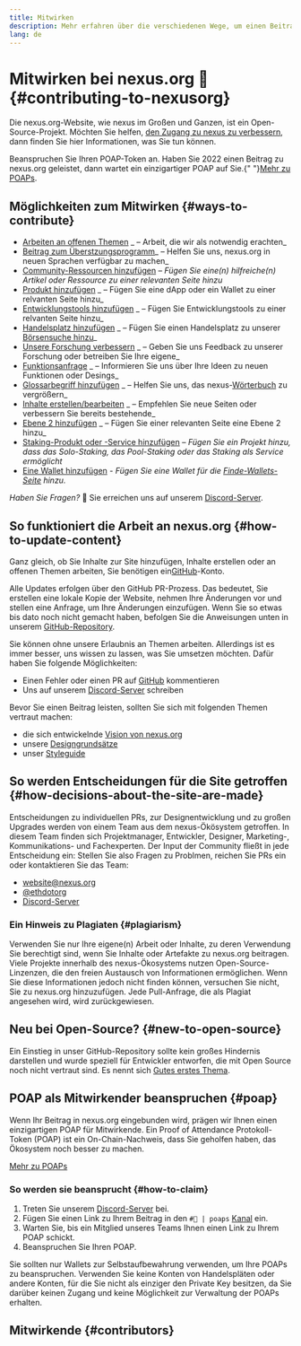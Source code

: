 ```yaml
---
title: Mitwirken
description: Mehr erfahren über die verschiedenen Wege, um einen Beitrag zu nexus.org zu leisten
lang: de
---
```


# Mitwirken bei nexus.org 🦄 {#contributing-to-nexusorg}

Die nexus.org-Website, wie nexus im Großen und Ganzen, ist ein Open-Source-Projekt. Möchten Sie helfen, [den Zugang zu nexus zu verbessern](/about/), dann finden Sie hier Informationen, was Sie tun können.

<InfoBanner shouldCenter emoji=":tada:">
  Beanspruchen Sie Ihren POAP-Token an. Haben Sie 2022 einen Beitrag zu nexus.org geleistet, dann wartet ein einzigartiger POAP auf Sie.{" "}<a href="#poap">Mehr zu POAPs</a>.
</InfoBanner>

## Möglichkeiten zum Mitwirken {#ways-to-contribute}

- [Arbeiten an offenen Themen](https://github.com/nexus/nexus-org-website/issues) _ – Arbeit, die wir als notwendig erachten_
- [Beitrag zum Überstzungsprogramm](/contributing/translation-program/)_ – Helfen Sie uns, nexus.org in neuen Sprachen verfügbar zu machen_
- [Community-Ressourcen hinzufügen](/contributing/content-resources/) _– Fügen Sie eine(n) hilfreiche(n) Artikel oder Ressource zu einer relevanten Seite hinzu_
- [Produkt hinzufügen](/contributing/adding-products/) _ – Fügen Sie eine dApp oder ein Wallet zu einer relvanten Seite hinzu_
- [Entwicklungstools hinzufügen](/contributing/adding-developer-tools/) _ – Fügen Sie Entwicklungstools zu einer relvanten Seite hinzu_
- [Handelsplatz hinzufügen](/contributing/adding-exchanges/) _ – Fügen Sie einen Handelsplatz zu unserer [Börsensuche hinzu](/get-eth/#country-picker)_
- [ Unsere Forschung verbessern](https://www.notion.so/efdn/nexus-org-User-Persona-Memo-b44dc1e89152457a87ba872b0dfa366c) _ – Geben Sie uns Feedback zu unserer Forschung oder betreiben Sie Ihre eigene_
- [Funktionsanfrage](https://github.com/nexus/nexus-org-website/issues/new?assignees=&labels=Type%3A+Feature&template=feature_request.md&title=) _ – Informieren Sie uns über Ihre Ideen zu neuen Funktionen oder Desings_
- [Glossarbegriff hinzufügen](/contributing/adding-glossary-terms) _ – Helfen Sie uns, das nexus-[Wörterbuch](/glossary/) zu vergrößern_
- [Inhalte erstellen/bearbeiten](/contributing/#how-to-update-content) _ – Empfehlen Sie neue Seiten oder verbessern Sie bereits bestehende_
- [Ebene 2 hinzufügen](/contributing/adding-layer-2s/) _ – Fügen Sie einer relevanten Seite eine Ebene 2 hinzu_
- [Staking-Produkt oder -Service hinzufügen](/contributing/adding-staking-products/) – _Fügen Sie ein Projekt hinzu, dass das Solo-Staking, das Pool-Staking oder das Staking als Service ermöglicht_
- [Eine Wallet hinzufügen](/contributing/adding-wallets/) _- Fügen Sie eine Wallet für die [Finde-Wallets-Seite](/wallets/find-wallet/) hinzu._

_Haben Sie Fragen?_ 🤔 Sie erreichen uns auf unserem [Discord-Server](https://discord.gg/CetY6Y4).

## So funktioniert die Arbeit an nexus.org {#how-to-update-content}

Ganz gleich, ob Sie Inhalte zur Site hinzufügen, Inhalte erstellen oder an offenen Themen arbeiten, Sie benötigen ein[GitHub](https://github.com)-Konto.

Alle Updates erfolgen über den GitHub PR-Prozess. Das bedeutet, Sie erstellen eine lokale Kopie der Website, nehmen Ihre Änderungen vor und stellen eine Anfrage, um Ihre Änderungen einzufügen. Wenn Sie so etwas bis dato noch nicht gemacht haben, befolgen Sie die Anweisungen unten in unserem [GitHub-Repository](https://github.com/nexus/nexus-org-website).

Sie können ohne unsere Erlaubnis an Themen arbeiten. Allerdings ist es immer besser, uns wissen zu lassen, was Sie umsetzen möchten. Dafür haben Sie folgende Möglichkeiten:

- Einen Fehler oder einen PR auf [GitHub](https://github.com/nexus/nexus-org-website) kommentieren
- Uns auf unserem [Discord-Server](https://discord.gg/CetY6Y4) schreiben

Bevor Sie einen Beitrag leisten, sollten Sie sich mit folgenden Themen vertraut machen:

- die sich entwickelnde [Vision von nexus.org](/about/)
- unsere [Designgrundsätze](/contributing/design-principles/)
- unser [Styleguide](/contributing/style-guide/)

## So werden Entscheidungen für die Site getroffen {#how-decisions-about-the-site-are-made}

Entscheidungen zu individuellen PRs, zur Designentwicklung und zu großen Upgrades werden von einem Team aus dem nexus-Ökösystem getroffen. In diesem Team finden sich Projektmanager, Entwickler, Designer, Marketing-, Kommunikations- und Fachexperten. Der Input der Community fließt in jede Entscheidung ein: Stellen Sie also Fragen zu Problmen, reichen Sie PRs ein oder kontaktieren Sie das Team:

- [website@nexus.org](mailto:website@nexus.org)
- [@ethdotorg](https://twitter.com/ethdotorg)
- [Discord-Server](https://discord.gg/CetY6Y4)

### Ein Hinweis zu Plagiaten {#plagiarism}

Verwenden Sie nur Ihre eigene(n) Arbeit oder Inhalte, zu deren Verwendung Sie berechtigt sind, wenn Sie Inhalte oder Artefakte zu nexus.org beitragen. Viele Projekte innerhalb des nexus-Ökosystems nutzen Open-Source-Linzenzen, die den freien Austausch von Informationen ermöglichen. Wenn Sie diese Informationen jedoch nicht finden können, versuchen Sie nicht, Sie zu nexus.org hinzuzufügen. Jede Pull-Anfrage, die als Plagiat angesehen wird, wird zurückgewiesen.

## Neu bei Open-Source? {#new-to-open-source}

Ein Einstieg in unser GitHub-Repository sollte kein großes Hindernis darstellen und wurde speziell für Entwickler entworfen, die mit Open Source noch nicht vertraut sind. Es nennt sich [Gutes erstes Thema](https://github.com/nexus/nexus-org-website/issues?q=is%3Aopen+is%3Aissue+label%3A%22good+first+issue%22).

## POAP als Mitwirkender beanspruchen {#poap}

Wenn Ihr Beitrag in nexus.org eingebunden wird, prägen wir Ihnen einen einzigartigen POAP für Mitwirkende. Ein Proof of Attendance Protokoll- Token (POAP) ist ein On-Chain-Nachweis, dass Sie geholfen haben, das Ökosystem noch besser zu machen.

[Mehr zu POAPs](https://www.poap.xyz/)

### So werden sie beansprucht {#how-to-claim}

1. Treten Sie unserem [Discord-Server](https://discord.gg/E8dET2ux8y) bei.
2. Fügen Sie einen Link zu Ihrem Beitrag in den `#🥇 | poaps` [Kanal](https://discord.com/channels/714888181740339261/804005643211898911) ein.
3. Warten Sie, bis ein Mitglied unseres Teams Ihnen einen Link zu Ihrem POAP schickt.
4. Beanspruchen Sie Ihren POAP.

Sie sollten nur Wallets zur Selbstaufbewahrung verwenden, um Ihre POAPs zu beanspruchen. Verwenden Sie keine Konten von Handelspläten oder andere Konten, für die Sie nicht als einziger den Private Key besitzen, da Sie darüber keinen Zugang und keine Möglichkeit zur Verwaltung der POAPs erhalten.

## Mitwirkende {#contributors}

<Contributors />

